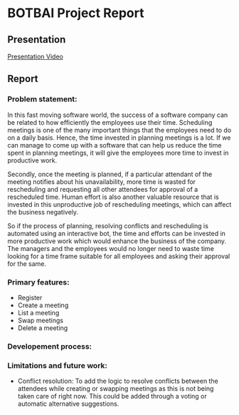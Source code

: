# BOTBAI Project Report


## Presentation

[Presentation Video](https://www.youtube.com/watch?v=TrGm6JbKymk&t=176s)


## Report

### Problem statement:
In this fast moving software world, the success of a software company can be related to how efficiently the employees use their time. Scheduling meetings is one of the many important things that the employees need to do on a daily basis. Hence, the time invested in planning meetings is a lot. If we can manage to come up with a software that can help us reduce the time spent in planning meetings, it will give the employees more time to invest in productive work.

Secondly, once the meeting is planned, if a particular attendant of the meeting notifies about his unavailability, more time is wasted for rescheduling and requesting all other attendees for approval of a rescheduled time. Human effort is also another valuable resource that is invested in this unproductive job of rescheduling meetings, which can affect the business negatively.

So if the process of planning, resolving conflicts and rescheduling is automated using an interactive bot, the time and efforts can be invested in more productive work which would enhance the business of the company. The managers and the employees would no longer need to waste time looking for a time frame suitable for all employees and asking their approval for the same.


### Primary features:

* Register
* Create a meeting
* List a meeting
* Swap meetings
* Delete a meeting


### Developement process:

### Limitations and future work:
 * Conflict resolution: To add the logic to resolve conflicts between the attendees while creating or swapping meetings as this is not being taken care of right now. This could be added through a voting or automatic alternative suggestions.

